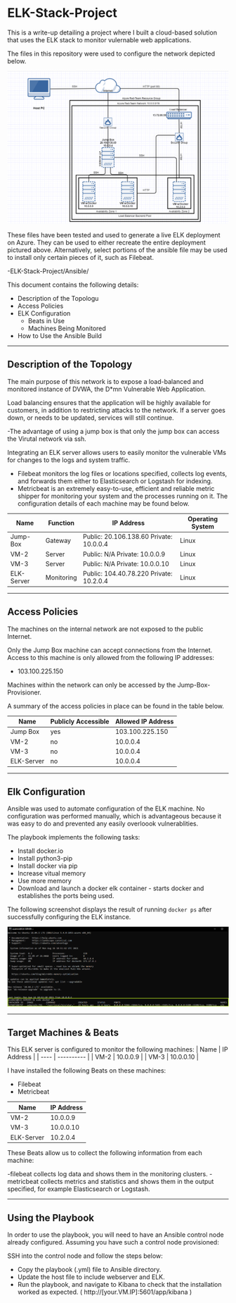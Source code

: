 # ELK-Stack-Project

This is a write-up detailing a project where I built a cloud-based solution that uses the ELK stack to monitor vulernable web applications.

The files in this repository were used to configure the network depicted below.

![Network Diagram](./images/RedTeamNetwork_Diagram.png)

These files have been tested and used to generate a live ELK deployment on Azure. They can be used to either recreate the entire deployment pictured above. Alternatively, select portions of the ansible file may be used to install only certain pieces of it, such as Filebeat.

  -ELK-Stack-Project/Ansible/

This document contains the following details:

- Description of the Topologu
- Access Policies
- ELK Configuration
  - Beats in Use
  - Machines Being Monitored
- How to Use the Ansible Build

---
## Description of the Topology

The main purpose of this network is to expose a load-balanced and monitored instance of DVWA, the D*mn Vulnerable Web Application.

Load balancing ensures that the application will be highly available for customers, in addition to restricting attacks to the network. If a server goes down, or needs to be updated, services will still continue.

-The advantage of using a jump box is that only the jump box can access the Virutal network via ssh. 

Integrating an ELK server allows users to easily monitor the vulnerable VMs for changes to the logs and system traffic.
- Filebeat monitors the log files or locations specified, collects log events, and forwards them either to Elasticsearch or Logstash for indexing.
- Metricbeat is an extremely easy-to-use, efficient and reliable metric shipper for monitoring your system and the processes running on it. 
The configuration details of each machine may be found below.

| Name       | Function   | IP Address                                       | Operating System |
| ---------- | ---------- | ------------------------------------------------ | ---------------- |
| Jump-Box   | Gateway    | Public: 20.106.138.60   Private: 10.0.0.4        | Linux            |
| VM-2       | Server     | Public: N/A             Private: 10.0.0.9        | Linux            |
| VM-3       | Server     | Public: N/A             Private: 10.0.0.10       | Linux            |
| ELK-Server | Monitoring | Public: 104.40.78.220   Private: 10.2.0.4        | Linux            |

---
## Access Policies

The machines on the internal network are not exposed to the public Internet. 

Only the Jump Box machine can accept connections from the Internet. Access to this machine is only allowed from the following IP addresses:

- 103.100.225.150

Machines within the network can only be accessed by the Jump-Box-Provisioner.

A summary of the access policies in place can be found in the table below.

| Name       | Publicly Accessible | Allowed IP Address |
| ---------- | ------------------- | ------------------ |
| Jump Box   | yes                 | 103.100.225.150    |
| VM-2       | no                  | 10.0.0.4           |
| VM-3       | no                  | 10.0.0.4           |
| ELK-Server | no                  | 10.0.0.4           |

---
## Elk Configuration

Ansible was used to automate configuration of the ELK machine. No configuration was performed manually, which is advantageous because it was easy to do and prevented any easily overloook vulnerablities. 

The playbook implements the following tasks:

- Install docker.io
- Install python3-pip
- Install docker via pip
- Increase vitual memory  
- Use more memory 
- Download and launch a docker elk container - starts docker and establishes the ports being used.  

The following screenshot displays the result of running `docker ps` after successfully configuring the ELK instance.

![docker ps command](./images/Screen_Shot_ELK-SERVER_docker.png)

---
## Target Machines & Beats

This ELK server is configured to monitor the following machines:
| Name | IP Address |
| ---- | ---------- |
| VM-2 | 10.0.0.9   |
| VM-3 | 10.0.0.10  |

I have installed the following Beats on these machines:

- Filebeat
- Metricbeat 

| Name       | IP Address |
| ---------- | ---------- |
| VM-2       | 10.0.0.9   |
| VM-3       | 10.0.0.10  |
| ELK-Server | 10.2.0.4   |

These Beats allow us to collect the following information from each machine:

-filebeat collects log data and shows them in the monitoring clusters. 
-metricbeat collects metrics and statistics and shows them in the output specified, for example Elasticsearch or Logstash. 

---
## Using the Playbook

In order to use the playbook, you will need to have an Ansible control node already configured. Assuming you have such a control node provisioned: 

SSH into the control node and follow the steps below:
- Copy the playbook (.yml) file to Ansible directory.
- Update the host file to include webserver and ELK. 
- Run the playbook, and navigate to Kibana to check that the installation worked as expected. 
   ( http://[your.VM.IP]:5601/app/kibana )

